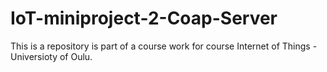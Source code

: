 # IoT-miniproject-2-Coap-Server
This is a repository is part of a course work for course  Internet of Things - Universioty of Oulu.
